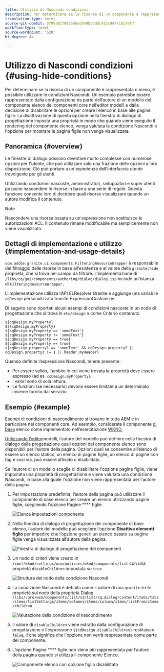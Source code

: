 ```yaml
---
title: Utilizzo di Nascondi condizioni
description: Per determinare se la risorsa di un componente è rappresentata o meno, è possibile utilizzare le condizioni Nascondi.
translation-type: tm+mt
source-git-commit: 0799a817095558edd49b53ddc915c9474181fef7
workflow-type: tm+mt
source-wordcount: '620'
ht-degree: 4%

---
```



# Utilizzo di Nascondi condizioni {#using-hide-conditions}

Per determinare se la risorsa di un componente è rappresentata o meno, è possibile utilizzare le condizioni Nascondi. Un esempio potrebbe essere rappresentato dalla configurazione da parte dell’autore di un modello del componente [](https://docs.adobe.com/content/help/en/experience-manager-core-components/using/components/list.html) elenco dei componenti core nell’editor [](/help/sites-cloud/authoring/features/templates.md) modelli e dalla decisione di disabilitare le opzioni per creare l’elenco in base alle pagine figlie. La disattivazione di questa opzione nella finestra di dialogo di progettazione imposta una proprietà in modo che quando viene eseguito il rendering del componente elenco, venga valutata la condizione Nascondi e l&#39;opzione per mostrare le pagine figlie non venga visualizzata.

## Panoramica {#overview}

Le finestre di dialogo possono diventare molto complesse con numerose opzioni per l&#39;utente, che può utilizzare solo una frazione delle opzioni a loro disposizione. Ciò può portare a un&#39;esperienza dell&#39;interfaccia utente travolgente per gli utenti.

Utilizzando condizioni nascoste, amministratori, sviluppatori e super utenti possono nascondere le risorse in base a una serie di regole. Questa funzione consente loro di decidere quali risorse visualizzare quando un autore modifica il contenuto.

>[!NOTE]
>
>Nascondere una risorsa basata su un&#39;espressione non sostituisce le autorizzazioni ACL. Il contenuto rimane modificabile ma semplicemente non viene visualizzato.

## Dettagli di implementazione e utilizzo {#implementation-and-usage-details}

`com.adobe.granite.ui.components.FilteringResourceWrapper` è responsabile del filtraggio delle risorse in base all&#39;esistenza e al valore della `granite:hide` proprietà, che si trova nel campo da filtrare. L&#39;implementazione di `/libs/cq/gui/components/authoring/dialog/dialog.jsp` include un&#39;istanza di `FilteringResourceWrapper.`

L’implementazione utilizza l’API [](https://helpx.adobe.com/experience-manager/6-5/sites/developing/using/reference-materials/granite-ui/api/jcr_root/libs/granite/ui/docs/server/el.html) ELResolver Granite e aggiunge una variabile `cqDesign` personalizzata tramite ExpressionCustomizer.

Di seguito sono riportati alcuni esempi di condizioni nascoste in un nodo di progettazione che si trova in `etc/design` o come Criterio contenuto.

```
${cqDesign.myProperty}
${!cqDesign.myProperty}
${cqDesign.myProperty == 'someText'}
${cqDesign.myProperty != 'someText'}
${cqDesign.myProperty == true}
${cqDesign.myProperty == true}
${cqDesign.property1 == 'someText' && cqDesign.property2 || cqDesign.property3 != 1 || header.myHeader}
```

Quando definite l’espressione Nascondi, tenete presente:

* Per essere valido, l&#39;ambito in cui viene trovata la proprietà deve essere espresso (ad es. `cqDesign.myProperty`).
* I valori sono di sola lettura.
* Le funzioni (se necessario) devono essere limitate a un determinato insieme fornito dal servizio.

## Esempio {#example}

Esempi di condizioni di nascondimento si trovano in tutta AEM e in particolare nei componenti [](https://docs.adobe.com/content/help/it-IT/experience-manager-core-components/using/introduction.html) core. Ad esempio, considerate il componente [di base](https://docs.adobe.com/content/help/en/experience-manager-core-components/using/components/list.html) elenco come implementato nell’esercitazione [WKND.](/help/implementing/developing/introduction/develop-wknd-tutorial.md)

[Utilizzando l’editor](/help/sites-cloud/authoring/features/templates.md)modelli, l’autore del modello può definire nella finestra di dialogo della progettazione quali opzioni del componente elenco sono disponibili per l’autore della pagina. Opzioni quali se consentire all’elenco di essere un elenco statico, un elenco di pagine figlie, un elenco di pagine con tag e così via. può essere attivato o disabilitato.

Se l&#39;autore di un modello sceglie di disabilitare l&#39;opzione pagine figlie, viene impostata una proprietà di progettazione e viene valutata una condizione Nascondi, in base alla quale l&#39;opzione non viene rappresentata per l&#39;autore della pagina.

1. Per impostazione predefinita, l’autore della pagina può utilizzare il componente di base elenco per creare un elenco utilizzando pagine figlie, scegliendo l’opzione Pagine **** figlie.

   ![Elenca impostazioni componente](assets/hide-conditions-list-settings.png)

1. Nella finestra di dialogo di progettazione del componente di base elenco, l’autore del modello può scegliere l’opzione **Disattiva elementi figlio** per impedire che l’opzione generi un elenco basato su pagine figlie venga visualizzata all’autore della pagina.

   ![Finestra di dialogo di progettazione dei componenti](assets/hide-conditions-list-design.png)

1. Un nodo di criteri viene creato in `/conf/wknd/settings/wcm/policies/wknd/components/list` con una proprietà `disableChildren` impostata su `true`.

   ![Struttura del nodo della condizione Nascondi](assets/hide-conditions-node-structure.png)

1. La condizione Nascondi è definita come il valore di una `granite:hide` proprietà sul nodo della proprietà Dialog `/libs/core/wcm/components/list/v2/list/cq:dialog/content/items/tabs/items/listSettings/items/columns/items/column/items/listFrom/items/children`

   ![Valutazione della condizione di nascondimento](assets/hide-conditions-evaluation.png)

1. Il valore di `disableChildren` viene estratto dalla configurazione di progettazione e l&#39;espressione `${cdDesign.disableChildren}` restituisce `false`, il che significa che l&#39;opzione non verrà rappresentata come parte del componente.

1. L’opzione Pagine **** figlie non viene più rappresentata per l’autore della pagina quando si utilizza il componente Elenco.

   ![Componente elenco con opzione figlio disabilitata](assets/hide-conditions-child-disabled.png)
